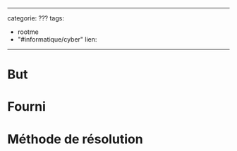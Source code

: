 <script src="../../../js/password-protect.js"></script>

---
categorie: ???
tags:
  - rootme
  - "#informatique/cyber"
lien:
---
# But

# Fourni

# Méthode de résolution

